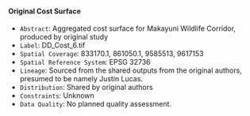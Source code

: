 #### Original Cost Surface

- `Abstract`: Aggregated cost surface for Makayuni Wildlife Corridor, produced by original study
- `Label`: DD_Cost_6.tif
- `Spatial Coverage`: 833170.1, 861050.1, 9585513, 9617153 
- `Spatial Reference System`: EPSG 32736
- `Lineage`: Sourced from the shared outputs from the original authors, presumed to be namely Justin Lucas. 
- `Distribution`: Shared by original authors
- `Constraints`: Unknown
- `Data Quality`: No planned quality assessment.
